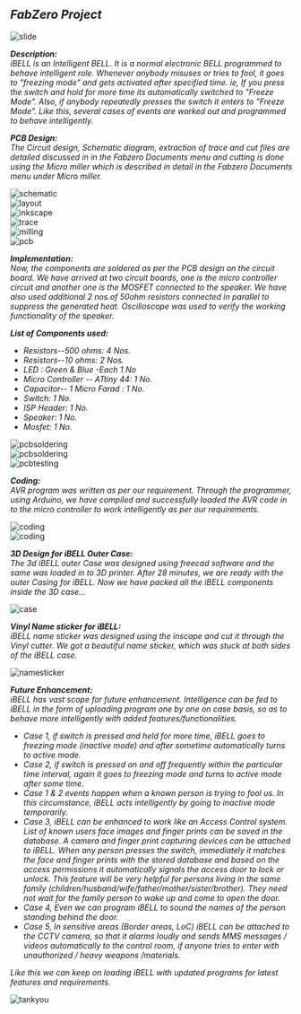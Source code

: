 ***FabZero Project***           
------------------------------------------------------------------------------------------------------------------

![slide](/img/p1.png)

***Description:***    
*iBELL is an Intelligent BELL. It is a normal electronic BELL programmed to behave intelligent role. Whenever anybody misuses or tries to fool, it goes to "freezing mode" and gets activated after specified time. ie, If you press the switch and hold for more time its automatically switched to "Freeze Mode". Also, if anybody repeatedly presses the switch it enters to "Freeze Mode". Like this, several cases of events are worked out and programmed to behave intelligently.*

***PCB Design:***  
*The Circuit design, Schematic diagram, extraction of trace and cut files are detailed discussed in in the Fabzero Documents menu and cutting is done using the Micro miller which is described in detail in the Fabzero Documents menu under Micro miller.*

![schematic](/img/p2.jpg)   
![layout](/img/p3.jpg)    
![inkscape](/img/p4.jpg)    
![trace](/img/p5.jpg)    
![milling](/img/p6.jpg)   
![pcb](/img/p7.jpg)

***Implementation:***   
*Now, the components are soldered as per the PCB design on the circuit board. We have arrived at two circuit boards, one is the micro controller circuit and another one  is the MOSFET connected to the speaker. We have also used additional 2 nos.of 50ohm resistors connected in parallel to suppress the generated heat. Oscilloscope was used to verify the working functionality of the speaker.*

***List of Components used:***  
- *Resistors--500 ohms: 4 Nos.*  
- *Resistors--10 ohms: 2 Nos.*  
- *LED : Green & Blue -Each 1 No*   
- *Micro Controller -- ATtiny 44: 1 No.*   
- *Capacitor-- 1 Micro Farad : 1 No.*      
- *Switch: 1 No.*   
- *ISP Header: 1 No.*  
- *Speaker: 1 No.*    
- *Mosfet: 1 No.*

![pcbsoldering](/img/p8.jpg)  
![pcbsoldering](/img/p9.jpeg)   
![pcbtesting](/img/p10.jpg)

***Coding:***   
*AVR program was written as per our requirement. Through the programmer, using Arduino, we have compiled and successfully loaded the AVR code in to the micro controller to work intelligently as per our requirements.*

![coding](/img/p11.png)   
![coding](/img/p12.png) 

***3D Design for iBELL Outer Case:***   
*The 3d iBELL outer Case was designed using freecad software and the same was  loaded in to 3D printer. After 28 minutes, we are ready with the outer Casing for iBELL.
Now we have packed all the iBELL components inside the 3D case…*

![case](/img/p13.jpg)

***Vinyl Name sticker for iBELL:***   
*iBELL name sticker was designed using the inscape and cut it through the Vinyl cutter. We got a beautiful name sticker, which was stuck at both sides of the iBELL case.*

![namesticker](/img/p14.jpg)

***Future Enhancement:***   
*iBELL has vast scope for future enhancement.
Intelligence can be fed to iBELL in the form of uploading program one by one on case basis, so as to behave more intelligently with added features/functionalities.*  
- *Case 1, if switch is pressed and held for more time, iBELL goes to freezing mode (inactive mode) and after sometime automatically turns to active mode.*
- *Case 2, if switch is pressed on and off frequently within the particular time interval, again it goes to freezing mode and turns to active mode after some time.*   
- *Case 1 & 2 events happen when a known person is trying to fool us. In this circumstance, iBELL acts intelligently by going to inactive mode temporarily.*   
- *Case 3, iBELL can be enhanced to work like an Access Control system. List of known users face images and finger prints can be saved in the database. A camera and finger print capturing devices can be attached to iBELL. When any person presses the switch, immediately it matches the face and finger prints with the stored database and based on the access permissions it automatically signals the access door to lock or unlock. This feature will be very helpful for persons living in the same family (children/husband/wife/father/mother/sister/brother). They need not wait for the family person to wake up and come to open the door.*   
- *Case 4, Even we can program iBELL to sound the names of the person standing behind the door.*   
- *Case 5, In sensitive areas (Border areas, LoC) iBELL can be attached to the CCTV camera, so that it alarms loudly and sends MMS messages / videos automatically to the control room, if anyone tries to enter with unauthorized / heavy weapons /materials.*   

*Like this we can keep on loading iBELL with updated programs for latest features and requirements.*


![tankyou](/img/tq.jpg)












